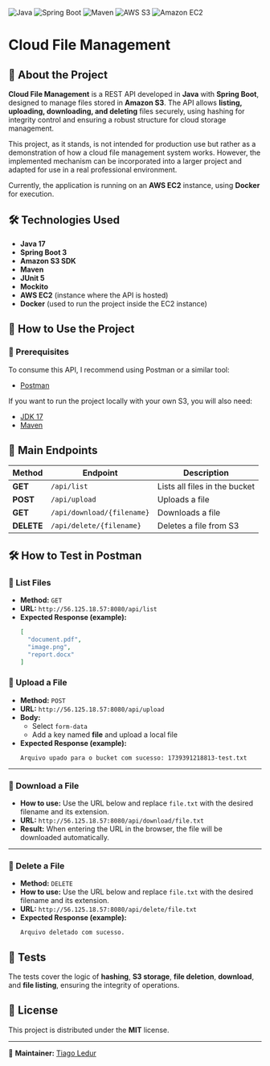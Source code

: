 ![Java](https://img.shields.io/badge/Java-17-orange?logo=java&logoColor=white)
![Spring Boot](https://img.shields.io/badge/Spring%20Boot-green?logo=springboot&logoColor=white)
![Maven](https://img.shields.io/badge/Maven-C71A36?logo=apachemaven&logoColor=white)
![AWS S3](https://img.shields.io/badge/AWS%20S3-Storage-orange?logo=amazons3&logoColor=white)
![Amazon EC2](https://img.shields.io/badge/Amazon%20EC2-Cloud-orange?logo=amazonaws&logoColor=white)

# Cloud File Management

## 📌 About the Project

**Cloud File Management** is a REST API developed in **Java** with **Spring Boot**, designed to manage files stored in **Amazon S3**. The API allows **listing, uploading, downloading, and deleting** files securely, using hashing for integrity control and ensuring a robust structure for cloud storage management.

This project, as it stands, is not intended for production use but rather as a demonstration of how a cloud file management system works. However, the implemented mechanism can be incorporated into a larger project and adapted for use in a real professional environment.

Currently, the application is running on an **AWS EC2** instance, using **Docker** for execution.

## 🛠️ Technologies Used

- **Java 17**
- **Spring Boot 3**
- **Amazon S3 SDK**
- **Maven**
- **JUnit 5**
- **Mockito**
- **AWS EC2** (instance where the API is hosted)
- **Docker** (used to run the project inside the EC2 instance)

## 🚀 How to Use the Project

### 🔧 Prerequisites

To consume this API, I recommend using Postman or a similar tool:

- [Postman](https://www.postman.com/)

If you want to run the project locally with your own S3, you will also need:

- [JDK 17](https://www.oracle.com/java/technologies/javase/jdk17-archive-downloads.html)
- [Maven](https://maven.apache.org/)

## 📌 Main Endpoints

| Method  | Endpoint          | Description                     |
|---------|------------------|--------------------------------|
| **GET**  | `/api/list`     | Lists all files in the bucket |
| **POST** | `/api/upload`   | Uploads a file |
| **GET**  | `/api/download/{filename}` | Downloads a file |
| **DELETE** | `/api/delete/{filename}` | Deletes a file from S3 |

## 🛠️ How to Test in Postman

### 🔹 List Files
- **Method:** `GET`
- **URL:** `http://56.125.18.57:8080/api/list`
- **Expected Response (example):**
  ```json
  [
    "document.pdf",
    "image.png",
    "report.docx"
  ]
  ```

### 🔹 Upload a File
- **Method:** `POST`
- **URL:** `http://56.125.18.57:8080/api/upload`
- **Body:**
  - Select `form-data`
  - Add a key named **file** and upload a local file
- **Expected Response (example):**
  ```
  Arquivo upado para o bucket com sucesso: 1739391218813-test.txt
  ```
---
### 🔹 Download a File
- **How to use:** Use the URL below and replace `file.txt` with the desired filename and its extension.
- **URL:** `http://56.125.18.57:8080/api/download/file.txt`
- **Result:** When entering the URL in the browser, the file will be downloaded automatically.
---
### 🔹 Delete a File
- **Method:** `DELETE`
- **How to use:** Use the URL below and replace `file.txt` with the desired filename and its extension.
- **URL:** `http://56.125.18.57:8080/api/delete/file.txt`
- **Expected Response (example):**
  ```
  Arquivo deletado com sucesso.
  ```

## 🧪 Tests  
The tests cover the logic of **hashing**, **S3 storage**, **file deletion**, **download**, and **file listing**, ensuring the integrity of operations.

## 📜 License

This project is distributed under the **MIT** license.

---
📌 **Maintainer:** [Tiago Ledur](https://github.com/TiagoLedur)
